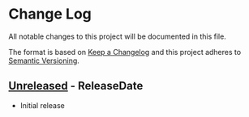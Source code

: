 # Change Log

All notable changes to this project will be documented in this file.

The format is based on [Keep a Changelog](http://keepachangelog.com/)
and this project adheres to [Semantic Versioning](http://semver.org/).

<!-- next-header -->
## [Unreleased] - ReleaseDate

- Initial release

<!-- next-url -->
[Unreleased]: https://github.com/MForster/factorio-rust-tools/compare/factorio-graph-v0.1.0...HEAD
